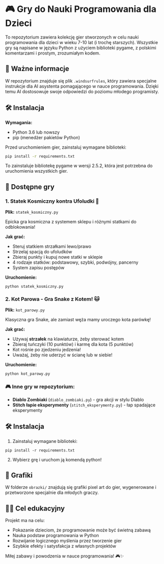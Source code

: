 

# 🎮 Gry do Nauki Programowania dla Dzieci

To repozytorium zawiera kolekcję gier stworzonych w celu nauki programowania dla dzieci w wieku 7-10 lat (i trochę starszych). Wszystkie gry są napisane w języku Python z użyciem biblioteki pygame, z polskimi komentarzami i prostym, zrozumiałym kodem.

## 📝 Ważne informacje

W repozytorium znajduje się plik `.windsurfrules`, który zawiera specjalne instrukcje dla AI asystenta pomagającego w nauce programowania. Dzięki temu AI dostosowuje swoje odpowiedzi do poziomu młodego programisty.

## 🛠️ Instalacja

**Wymagania:**
- Python 3.6 lub nowszy
- pip (menedżer pakietów Python)

Przed uruchomieniem gier, zainstaluj wymagane biblioteki:

```bash
pip install -r requirements.txt
```

To zainstaluje bibliotekę pygame w wersji 2.5.2, która jest potrzebna do uruchomienia wszystkich gier.

## 🎯 Dostępne gry

### 1. Statek Kosmiczny kontra Ufoludki 🚀

**Plik:** `statek_kosmiczny.py`

Epicka gra kosmiczna z systemem sklepu i różnymi statkami do odblokowania!

**Jak grać:**
- Steruj statkiem strzałkami lewo/prawo
- Strzelaj spacją do ufoludków
- Zbieraj punkty i kupuj nowe statki w sklepie
- 4 rodzaje statków: podstawowy, szybki, podwójny, pancerny
- System zapisu postępów

**Uruchomienie:**
```
python statek_kosmiczny.py
```

### 2. Kot Parowa - Gra Snake z Kotem! 🐱

**Plik:** `kot_parowy.py`

Klasyczna gra Snake, ale zamiast węża mamy uroczego kota parówkę!

**Jak grać:**
- Używaj **strzałek** na klawiaturze, żeby sterować kotem
- Zbieraj tuńczyki (10 punktów) i karmę dla kota (5 punktów)
- Kot rośnie po zjedzeniu jedzenia!
- Uważaj, żeby nie uderzyć w ścianę lub w siebie!

**Uruchomienie:**
```
python kot_parowy.py
```

### 🎮 Inne gry w repozytorium:
- **Diablo Zombiaki** (`diablo_zombiaki.py`) - gra akcji w stylu Diablo
- **Stitch łapie eksperymenty** (`stitch_eksperymenty.py`) - łap spadające eksperymenty

## 🛠️ Instalacja

1. Zainstaluj wymagane biblioteki:
```
pip install -r requirements.txt
```

2. Wybierz grę i uruchom ją komendą python!

## 🎨 Grafiki

W folderze `obrazki/` znajdują się grafiki pixel art do gier, wygenerowane i przetworzone specjalnie dla młodych graczy.

## 👨‍🎓 Cel edukacyjny

Projekt ma na celu:
- Pokazanie dzieciom, że programowanie może być świetną zabawą
- Nauka podstaw programowania w Python
- Rozwijanie logicznego myślenia przez tworzenie gier
- Szybkie efekty i satysfakcja z własnych projektów

Miłej zabawy i powodzenia w nauce programowania! 🎮✨

